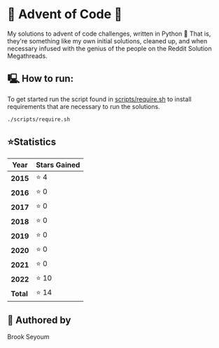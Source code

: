 # 🎄 Advent of Code 🎄 

My solutions to advent of code challenges, written in Python 🐍
That is, they're something like my own initial solutions, cleaned up, and when necessary infused with the genius of the people on the Reddit Solution Megathreads.

## 🖳  How to run:

To get started run the script found in [scripts/require.sh][require] to install requirements that are necessary to run the solutions.

```bash
./scripts/require.sh
```

## ⭐Statistics

|  Year  |  Stars Gained  |
| ------ | -------------- |
| **2015** | ⭐ 4 |
| **2016** | ⭐ 0  |
| **2017** | ⭐ 0  |
| **2018** | ⭐ 0  |
| **2019** | ⭐ 0  |
| **2020** | ⭐ 0  |
| **2021** | ⭐ 0  |
| **2022** | ⭐ 10 |
| **Total** | ⭐ 14 |

## 👤 Authored by 

Brook Seyoum

<!-- LINKS -->
[require]: https://github.com/Turmaxx/advent-of-code/blob/main/scripts/require.sh
